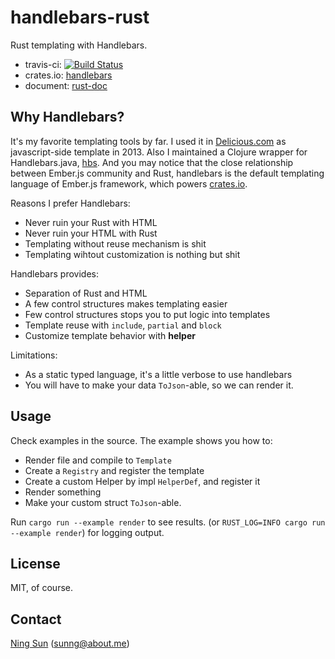 handlebars-rust
===============

Rust templating with Handlebars.

* travis-ci: [![Build Status](https://travis-ci.org/sunng87/handlebars-rust.svg?branch=master)](https://travis-ci.org/sunng87/handlebars-rust)
* crates.io: [handlebars](https://crates.io/crates/handlebars)
* document: [rust-doc](http://sunng87.github.io/handlebars-rust/handlebars/index.html)

## Why Handlebars?

It's my favorite templating tools by far. I used it in
[Delicious.com](https://delicious.com) as javascript-side template in
2013. Also I maintained a Clojure wrapper for Handlebars.java,
[hbs](http://github.com/sunng87/hbs). And you may notice that the
close relationship between Ember.js community and Rust, handlebars is
the default templating language of Ember.js framework, which powers
[crates.io](http://crates.io).

Reasons I prefer Handlebars:

* Never ruin your Rust with HTML
* Never ruin your HTML with Rust
* Templating without reuse mechanism is shit
* Templating wihtout customization is nothing but shit

Handlebars provides:

* Separation of Rust and HTML
* A few control structures makes templating easier
* Few control structures stops you to put logic into templates
* Template reuse with `include`, `partial` and `block`
* Customize template behavior with **helper**

Limitations:

* As a static typed language, it's a little verbose to use handlebars
* You will have to make your data `ToJson`-able, so we can render it.

## Usage

Check examples in the source. The example shows you how to:

* Render file and compile to `Template`
* Create a `Registry` and register the template
* Create a custom Helper by impl `HelperDef`, and register it
* Render something
* Make your custom struct `ToJson`-able.

Run `cargo run --example render` to see results.
(or `RUST_LOG=INFO cargo run --example render`) for logging output.

##

## License

MIT, of course.

## Contact

[Ning Sun](https://github.com/sunng87) (sunng@about.me)
